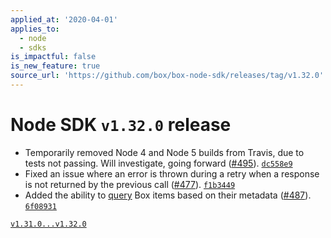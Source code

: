 ```yaml
---
applied_at: '2020-04-01'
applies_to:
  - node
  - sdks
is_impactful: false
is_new_feature: true
source_url: 'https://github.com/box/box-node-sdk/releases/tag/v1.32.0'
---
```

# Node SDK `v1.32.0` release

- Temporarily removed Node 4 and Node 5 builds from Travis, due to tests not passing.  Will investigate, going forward ([#495](https://github.com/box/box-node-sdk/pull/495)). [`dc558e9`](https://github.com/box/box-node-sdk/commit/dc558e9)
- Fixed an issue where an error is thrown during a retry when a response is not returned by the previous call  ([#477](https://github.com/box/box-node-sdk/pull/477)). [`f1b3449`](https://github.com/box/box-node-sdk/commit/f1b3449)
- Added the ability to [query](./docs/metadata.md#query) Box items based on their metadata ([#487](https://github.com/box/box-node-sdk/pull/487)). [`6f08931`](https://github.com/box/box-node-sdk/commit/6f08931)

[`v1.31.0...v1.32.0`](https://github.com/box/box-node-sdk/compare/`v1.31.0...v1.32.0`)